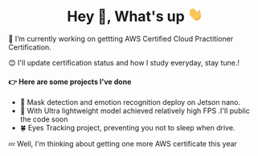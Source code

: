 <h1 align="center">Hey 👋, What's up <img src="https://github.com/ABSphreak/ABSphreak/blob/master/gifs/Hi.gif" width="30"> </h1>
🔭 I’m currently working on gettting AWS Certified Cloud Practitioner Certification.

:blush: I'll update certification status and how I study everyday, stay tune.!
#### :point_right: Here are some projects I've done
- :palm_tree: Mask detection and emotion recognition deploy on Jetson nano.
- :leaves: With Ultra lightweight model achieved relatively high FPS .I'll public the code soon
- :four_leaf_clover: Eyes Tracking project, preventing you not to sleep when drive.

:zzz: Well, I'm thinking about getting one more AWS certificate this year

